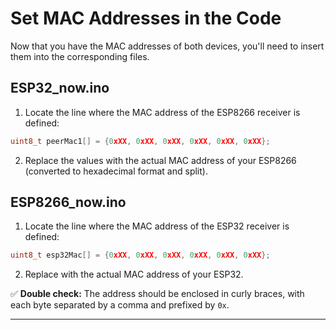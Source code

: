 # Set MAC Addresses in the Code

Now that you have the MAC addresses of both devices, you'll need to insert them into the corresponding files.

## ESP32_now.ino

1. Locate the line where the MAC address of the ESP8266 receiver is defined:
```cpp
uint8_t peerMac1[] = {0xXX, 0xXX, 0xXX, 0xXX, 0xXX, 0xXX};
```
2. Replace the values with the actual MAC address of your ESP8266 (converted to hexadecimal format and split).

## ESP8266_now.ino

1. Locate the line where the MAC address of the ESP32 receiver is defined:
```cpp
uint8_t esp32Mac[] = {0xXX, 0xXX, 0xXX, 0xXX, 0xXX, 0xXX}; 
```
2. Replace with the actual MAC address of your ESP32.

✅ **Double check:** The address should be enclosed in curly braces, with each byte separated by a comma and prefixed by `0x`.

---